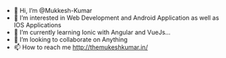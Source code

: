 - 👋 Hi, I’m @Mukkesh-Kumar
- 👀 I’m interested in Web Development and Android Application as well as IOS Applications
- 🌱 I’m currently learning Ionic with Angular and VueJs...
- 💞️ I’m looking to collaborate on Anything
- 📫 How to reach me http://themukeshkumar.in/

<!---
Mukkesh-Kumar/Mukkesh-Kumar is a ✨ special ✨ repository because its `README.md` (this file) appears on your GitHub profile.
You can click the Preview link to take a look at your changes.
--->
